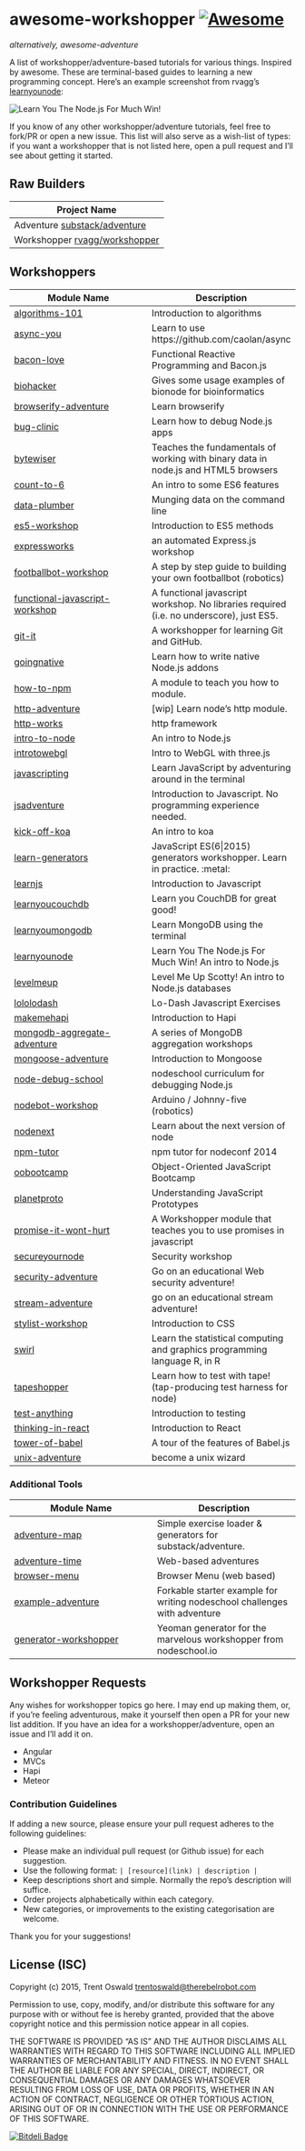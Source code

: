 # awesome-workshopper [![Awesome](https://cdn.rawgit.com/sindresorhus/awesome/d7305f38d29fed78fa85652e3a63e154dd8e8829/media/badge.svg)](https://github.com/sindresorhus/awesome)

_alternatively, awesome-adventure_

A list of workshopper/adventure-based tutorials for various things. Inspired by awesome. These are terminal-based guides to learning a new programming concept. Here’s an example screenshot from rvagg’s [learnyounode](https://github.com/workshopper/learnyounode):

![Learn You The Node.js For Much Win!](https://raw.github.com/rvagg/learnyounode/master/learnyounode.png)

If you know of any other workshopper/adventure tutorials, feel free to fork/PR or open a new issue. This list will also serve as a wish-list of types: if you want a workshopper that is not listed here, open a pull request and I’ll see about getting it started.

## Raw Builders

<table><thead><tr class="header"><th>Project Name</th></tr></thead><tbody><tr class="odd"><td>Adventure <a href="https://github.com/substack/adventure">substack/adventure</a></td></tr><tr class="even"><td>Workshopper <a href="https://github.com/workshopper/workshopper">rvagg/workshopper</a></td></tr></tbody></table>

## Workshoppers

<table><colgroup><col style="width: 50%" /><col style="width: 50%" /></colgroup><thead><tr class="header"><th>Module Name</th><th>Description</th></tr></thead><tbody><tr class="odd"><td><a href="https://github.com/linclark/algorithms-101">algorithms-101</a></td><td>Introduction to algorithms</td></tr><tr class="even"><td><a href="https://github.com/bulkan/async-you">async-you</a></td><td>Learn to use https://github.com/caolan/async</td></tr><tr class="odd"><td><a href="https://github.com/mikaelbr/bacon-love">bacon-love</a></td><td>Functional Reactive Programming and Bacon.js</td></tr><tr class="even"><td><a href="https://github.com/bionode/biohacker">biohacker</a></td><td>Gives some usage examples of bionode for bioinformatics</td></tr><tr class="odd"><td><a href="https://github.com/substack/browserify-adventure">browserify-adventure</a></td><td>Learn browserify</td></tr><tr class="even"><td><a href="https://github.com/othiym23/bug-clinic">bug-clinic</a></td><td>Learn how to debug Node.js apps</td></tr><tr class="odd"><td><a href="https://github.com/maxogden/bytewiser">bytewiser</a></td><td>Teaches the fundamentals of working with binary data in node.js and HTML5 browsers</td></tr><tr class="even"><td><a href="https://github.com/domenic/count-to-6">count-to-6</a></td><td>An intro to some ES6 features</td></tr><tr class="odd"><td><a href="https://github.com/maxogden/data-plumber">data-plumber</a></td><td>Munging data on the command line</td></tr><tr class="even"><td><a href="https://github.com/timoxley/es5-workshop">es5-workshop</a></td><td>Introduction to ES5 methods</td></tr><tr class="odd"><td><a href="https://github.com/azat-co/expressworks">expressworks</a></td><td>an automated Express.js workshop</td></tr><tr class="even"><td><a href="https://github.com/alanshaw/footballbot-workshop">footballbot-workshop</a></td><td>A step by step guide to building your own footballbot (robotics)</td></tr><tr class="odd"><td><a href="https://github.com/timoxley/functional-javascript-workshop">functional-javascript-workshop</a></td><td>A functional javascript workshop. No libraries required (i.e. no underscore), just ES5.</td></tr><tr class="even"><td><a href="https://github.com/jlord/git-it">git-it</a></td><td>A workshopper for learning Git and GitHub.</td></tr><tr class="odd"><td><a href="https://github.com/workshopper/goingnative">goingnative</a></td><td>Learn how to write native Node.js addons</td></tr><tr class="even"><td><a href="https://github.com/npm/how-to-npm">how-to-npm</a></td><td>A module to teach you how to module.</td></tr><tr class="odd"><td><a href="https://github.com/yoshuawuyts/http-adventure">http-adventure</a></td><td>[wip] Learn node’s http module.</td></tr><tr class="even"><td><a href="https://github.com/Raynos/http-works">http-works</a></td><td>http framework</td></tr><tr class="odd"><td><a href="https://github.com/sherodtaylor/intro-to-node">intro-to-node</a></td><td>An intro to Node.js</td></tr><tr class="even"><td><a href="https://github.com/alexmackey/IntroToWebGLWithThreeJS">introtowebgl</a></td><td>Intro to WebGL with three.js</td></tr><tr class="odd"><td><a href="https://github.com/sethvincent/javascripting">javascripting</a></td><td>Learn JavaScript by adventuring around in the terminal</td></tr><tr class="even"><td><a href="https://github.com/mk30/jsadventure">jsadventure</a></td><td>Introduction to Javascript. No programming experience needed.</td></tr><tr class="odd"><td><a href="https://github.com/koajs/kick-off-koa">kick-off-koa</a></td><td>An intro to koa</td></tr><tr class="even"><td><a href="https://github.com/isRuslan/learn-generators">learn-generators</a></td><td>JavaScript ES(6|2015) generators workshopper. Learn in practice. :metal:</td></tr><tr class="odd"><td><a href="https://github.com/mikeal/learnjs">learnjs</a></td><td>Introduction to Javascript</td></tr><tr class="even"><td><a href="https://github.com/robertkowalski/learnyoucouchdb">learnyoucouchdb</a></td><td>Learn you CouchDB for great good!</td></tr><tr class="odd"><td><a href="https://github.com/braz/learnyoumongodb">learnyoumongodb</a></td><td>Learn MongoDB using the terminal</td></tr><tr class="even"><td><a href="https://github.com/workshopper/learnyounode">learnyounode</a></td><td>Learn You The Node.js For Much Win! An intro to Node.js</td></tr><tr class="odd"><td><a href="https://github.com/workshopper/levelmeup">levelmeup</a></td><td>Level Me Up Scotty! An intro to Node.js databases</td></tr><tr class="even"><td><a href="https://github.com/mdunisch/lololodash">lololodash</a></td><td>Lo-Dash Javascript Exercises</td></tr><tr class="odd"><td><a href="https://github.com/nvcexploder/makemehapi">makemehapi</a></td><td>Introduction to Hapi</td></tr><tr class="even"><td><a href="https://github.com/braz/mongodb-aggregate-adventure">mongodb-aggregate-adventure</a></td><td>A series of MongoDB aggregation workshops</td></tr><tr class="odd"><td><a href="https://github.com/wearefractal/mongoose-adventure">mongoose-adventure</a></td><td>Introduction to Mongoose</td></tr><tr class="even"><td><a href="https://github.com/joyent/node-debug-school">node-debug-school</a></td><td>nodeschool curriculum for debugging Node.js</td></tr><tr class="odd"><td><a href="https://github.com/tableflip/nodebot-workshop">nodebot-workshop</a></td><td>Arduino / Johnny-five (robotics)</td></tr><tr class="even"><td><a href="https://github.com/geek/nodenext">nodenext</a></td><td>Learn about the next version of node</td></tr><tr class="odd"><td><a href="https://github.com/timoxley/npm-tutor">npm-tutor</a></td><td>npm tutor for nodeconf 2014</td></tr><tr class="even"><td><a href="https://github.com/winsonwq/OOBootcamp.js">oobootcamp</a></td><td>Object-Oriented JavaScript Bootcamp</td></tr><tr class="odd"><td><a href="https://github.com/sporto/planetproto">planetproto</a></td><td>Understanding JavaScript Prototypes</td></tr><tr class="even"><td><a href="https://github.com/stevekane/promise-it-wont-hurt">promise-it-wont-hurt</a></td><td>A Workshopper module that teaches you to use promises in javascript</td></tr><tr class="odd"><td><a href="https://github.com/someoneweird/secureyournode">secureyournode</a></td><td>Security workshop</td></tr><tr class="even"><td><a href="https://github.com/toolness/security-adventure">security-adventure</a></td><td>Go on an educational Web security adventure!</td></tr><tr class="odd"><td><a href="https://github.com/substack/stream-adventure">stream-adventure</a></td><td>go on an educational stream adventure!</td></tr><tr class="even"><td><a href="https://github.com/alanshaw/stylist">stylist-workshop</a></td><td>Introduction to CSS</td></tr><tr class="odd"><td><a href="https://github.com/swirldev/swirl">swirl</a></td><td>Learn the statistical computing and graphics programming language R, in R</td></tr><tr class="even"><td><a href="https://github.com/tomgco/tapeshopper">tapeshopper</a></td><td>Learn how to test with tape! (tap-producing test harness for node)</td></tr><tr class="odd"><td><a href="https://github.com/finnp/test-anything">test-anything</a></td><td>Introduction to testing</td></tr><tr class="even"><td><a href="https://github.com/asbjornenge/thinking-in-react">thinking-in-react</a></td><td>Introduction to React</td></tr><tr class="odd"><td><a href="https://github.com/yosuke-furukawa/tower-of-babel">tower-of-babel</a></td><td>A tour of the features of Babel.js</td></tr><tr class="even"><td><a href="https://github.com/substack/unix-adventure">unix-adventure</a></td><td>become a unix wizard</td></tr></tbody></table>

### Additional Tools

<table><colgroup><col style="width: 50%" /><col style="width: 50%" /></colgroup><thead><tr class="header"><th>Module Name</th><th>Description</th></tr></thead><tbody><tr class="odd"><td><a href="https://github.com/timoxley/adventure-map">adventure-map</a></td><td>Simple exercise loader &amp; generators for substack/adventure.</td></tr><tr class="even"><td><a href="https://github.com/maxogden/adventure-time">adventure-time</a></td><td>Web-based adventures</td></tr><tr class="odd"><td><a href="https://www.npmjs.com/package/browser-menu">browser-menu</a></td><td>Browser Menu (web based)</td></tr><tr class="even"><td><a href="https://github.com/substack/example-adventure">example-adventure</a></td><td>Forkable starter example for writing nodeschool challenges with adventure</td></tr><tr class="odd"><td><a href="https://github.com/mindcookin/generator-workshopper">generator-workshopper</a></td><td>Yeoman generator for the marvelous workshopper from nodeschool.io</td></tr></tbody></table>

## Workshopper Requests

Any wishes for workshopper topics go here. I may end up making them, or, if you’re feeling adventurous, make it yourself then open a PR for your new list addition. If you have an idea for a workshopper/adventure, open an issue and I’ll add it on.

- Angular
- MVCs
- Hapi
- Meteor

### Contribution Guidelines

If adding a new source, please ensure your pull request adheres to the following guidelines:

- Please make an individual pull request (or Github issue) for each suggestion.
- Use the following format: `| [resource](link) | description |`
- Keep descriptions short and simple. Normally the repo’s description will suffice.
- Order projects alphabetically within each category.
- New categories, or improvements to the existing categorisation are welcome.

Thank you for your suggestions!

## License (ISC)

Copyright (c) 2015, Trent Oswald <a href="mailto:trentoswald@therebelrobot.com" class="email">trentoswald@therebelrobot.com</a>

Permission to use, copy, modify, and/or distribute this software for any purpose with or without fee is hereby granted, provided that the above copyright notice and this permission notice appear in all copies.

THE SOFTWARE IS PROVIDED “AS IS” AND THE AUTHOR DISCLAIMS ALL WARRANTIES WITH REGARD TO THIS SOFTWARE INCLUDING ALL IMPLIED WARRANTIES OF MERCHANTABILITY AND FITNESS. IN NO EVENT SHALL THE AUTHOR BE LIABLE FOR ANY SPECIAL, DIRECT, INDIRECT, OR CONSEQUENTIAL DAMAGES OR ANY DAMAGES WHATSOEVER RESULTING FROM LOSS OF USE, DATA OR PROFITS, WHETHER IN AN ACTION OF CONTRACT, NEGLIGENCE OR OTHER TORTIOUS ACTION, ARISING OUT OF OR IN CONNECTION WITH THE USE OR PERFORMANCE OF THIS SOFTWARE.

[![Bitdeli Badge](https://d2weczhvl823v0.cloudfront.net/therebelrobot/awesome-workshopper/trend.png)](https://bitdeli.com/free "Bitdeli Badge")
